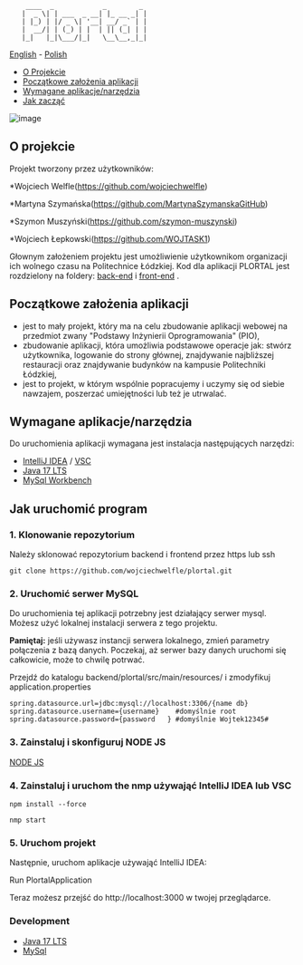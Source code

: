 ```
    ____  _            _        _ 
   |  _ \| | ___  _ __| |_ __ _| |
   | |_) | |/ _ \| '__| __/ _` | |
   |  __/| | (_) | |  | || (_| | |
   |_|   |_|\___/|_|   \__\__,_|_|

```

[<ins>English</ins>](README.md) - [Polish](README.pl.md)

* [O Projekcie](#o-projekcie)
* [Początkowe założenia aplikacji](#pocztkowe-zaoenia-aplikacji)
* [Wymagane aplikacje/narzędzia](#wymagane-aplikacje-narzedzia)
* [Jak zacząć](#jak-zaczacz)
    
![image](https://github.com/wojciechwelfle/plortal/assets/167070778/80beb792-75b9-4061-9342-ce26d4442a0b)


## O projekcie
Projekt tworzony przez użytkowników:

*Wojciech Welfle(https://github.com/wojciechwelfle)

*Martyna Szymańska(https://github.com/MartynaSzymanskaGitHub)

*Szymon Muszyński(https://github.com/szymon-muszynski)

*Wojciech Łepkowski(https://github.com/WOJTASK1)

Głownym założeniem projektu jest umożliwienie użytkownikom organizacji ich wolnego czasu na Politechnice Łódzkiej.
Kod dla aplikacji PLORTAL jest rozdzielony na foldery: [back-end](https://github.com/wojciechwelfle/plortal/tree/main/backend/plortal) i [front-end](https://github.com/wojciechwelfle/plortal/tree/main/frontend) . 


## Początkowe założenia aplikacji
- jest to mały projekt, który ma na celu zbudowanie aplikacji webowej na przedmiot zwany "Podstawy Inżynierii Oprogramowania" (PIO),
- zbudowanie aplikacji, która umożliwia podstawowe operacje jak:
  stwórz użytkownika, logowanie do strony głównej, znajdywanie najbliższej restauracji oraz znajdywanie budynków na kampusie Politechniki Łódzkiej,
- jest to projekt, w którym wspólnie popracujemy i uczymy się od siebie nawzajem, poszerzać umiejętności lub
  też je utrwalać.


## Wymagane aplikacje/narzędzia
Do uruchomienia aplikacji wymagana jest instalacja następujących narzędzi:
- [IntelliJ IDEA](https://www.jetbrains.com/idea/) / [VSC](https://code.visualstudio.com/) 
- [Java 17 LTS](https://openjdk.org/projects/jdk/17/)
- [MySql Workbench](https://www.mysql.com/products/workbench/) 


## Jak uruchomić program

### 1. Klonowanie repozytorium
Należy sklonować repozytorium backend i frontend przez https lub ssh
```
git clone https://github.com/wojciechwelfle/plortal.git
```

### 2. Uruchomić serwer MySQL
Do uruchomienia tej aplikacji potrzebny jest działający serwer mysql.
Możesz użyć lokalnej instalacji serwera z tego projektu.

**Pamiętaj:** jeśli używasz instancji serwera lokalnego, zmień parametry połączenia z bazą danych.
Poczekaj, aż serwer bazy danych uruchomi się całkowicie, może to chwilę potrwać.

Przejdź do katalogu backend/plortal/src/main/resources/
i zmodyfikuj application.properties
```
spring.datasource.url=jdbc:mysql://localhost:3306/{name db}
spring.datasource.username={username}    #domyślnie root
spring.datasource.password={password   } #domyślnie Wojtek12345#
```

### 3. Zainstaluj i skonfiguruj NODE JS

[NODE JS](https://nodejs.org/en/download)

### 4. Zainstaluj i uruchom the nmp używająć IntelliJ IDEA lub VSC
```
npm install --force
```
```
nmp start
```
### 5. Uruchom projekt

Następnie, uruchom aplikacje używająć IntelliJ IDEA:

Run PlortalApplication

Teraz możesz przejść do http://localhost:3000 w twojej przeglądarce.

### Development
- [Java 17 LTS](https://openjdk.org/projects/jdk/17/)
- [MySql](https://www.mysql.com/)
